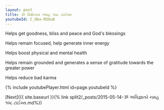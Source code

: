 ```yaml
---
layout: post
title: ૐ વિશેકાય નમહ ૧૦૮ ટાઈમ્સ
youtubeId: C_Obx-M2Uu8
---
```

 
 
Helps get goodness, bliss and peace and God's blessings
 
Helps remain focused, help generate inner energy 
 
Helps boost physical and mental health 
 
Helps remain grounded and generates a sense of gratitude towards the greater power 
 
Helps reduce bad karma
 
 
 
 


{% include youtubePlayer.html id=page.youtubeId %}
 
[Next]({{ site.baseurl }}{% link  split2/_posts/2015-05-14-ૐ અવિજ્ઞાતરે નમહ ૧૦૮ ટાઈમ્સ.md%})
 
